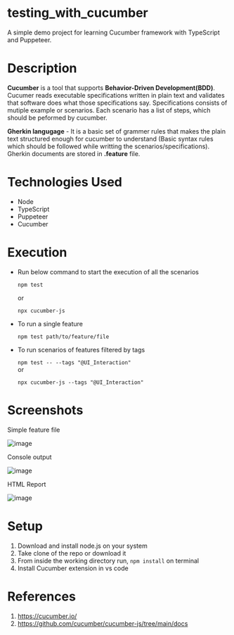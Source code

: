 # testing_with_cucumber
A simple demo project for learning Cucumber framework with TypeScript and Puppeteer.

# Description
**Cucumber** is a tool that supports **Behavior-Driven Development(BDD)**.
Cucumer reads executable specifications written in plain text and validates that software does what those specifications say. Specifications consists of mutiple example or scenarios. Each scenario has a list of steps, which should be peformed by cucumber.

**Gherkin langugage** - It is a basic set of grammer rules that makes the plain text structured enough for cucumber to understand (Basic syntax rules which should be followed while writting the scenarios/specifications). Gherkin documents are stored in **.feature** file.

# Technologies Used
* Node
* TypeScript
* Puppeteer
* Cucumber

# Execution
- Run below command to start the execution of all the scenarios

  `npm test`
  
  or
    
   `npx cucumber-js`
    
  
- To run a single feature
  
  `npm test path/to/feature/file`
  
- To run scenarios of features filtered by tags

  `npm test -- --tags "@UI_Interaction"`  
 or
              
  `npx cucumber-js --tags "@UI_Interaction"`
              

# Screenshots
Simple feature file

![image](https://user-images.githubusercontent.com/47020813/193572257-0f102ec6-7d24-4ee2-991f-d5173b58885a.png)

Console output

![image](https://user-images.githubusercontent.com/47020813/193571927-7738a22b-6492-44d1-8fa5-108b435e58cd.png)

HTML Report

![image](https://user-images.githubusercontent.com/47020813/193571993-e43deab5-41c5-45d4-a3e4-7422847f3116.png)



# Setup

1. Download and install node.js on your system 
2. Take clone of the repo or download it
3. From inside the working directory run, `npm install` on terminal
4. Install Cucumber extension in vs code

# References

1. https://cucumber.io/
2. https://github.com/cucumber/cucumber-js/tree/main/docs


